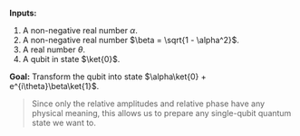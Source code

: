 **Inputs:**

1. A non-negative real number $\alpha$.
2. A non-negative real number $\beta = \sqrt{1 - \alpha^2}$.
3. A real number $\theta$.
4. A qubit in state $\ket{0}$.

**Goal:** Transform the qubit into state $\alpha\ket{0} + e^{i\theta}\beta\ket{1}$.

> Since only the relative amplitudes and relative phase have any physical meaning, this allows us to prepare any single-qubit quantum state we want to.